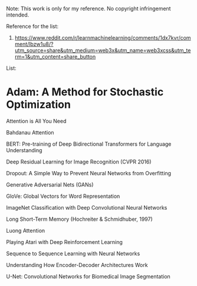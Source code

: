 Note: This work is only for my reference. No copyright infringement intended.

Reference for the list: 
1. https://www.reddit.com/r/learnmachinelearning/comments/1dx7kvr/comment/lbzw1u8/?utm_source=share&utm_medium=web3x&utm_name=web3xcss&utm_term=1&utm_content=share_button

List:

# Adam: A Method for Stochastic Optimization

Attention is All You Need

Bahdanau Attention

BERT: Pre-training of Deep Bidirectional Transformers for Language Understanding

Deep Residual Learning for Image Recognition (CVPR 2016)

Dropout: A Simple Way to Prevent Neural Networks from Overfitting

Generative Adversarial Nets (GANs)

GloVe: Global Vectors for Word Representation

ImageNet Classification with Deep Convolutional Neural Networks

Long Short-Term Memory (Hochreiter & Schmidhuber, 1997)

Luong Attention

Playing Atari with Deep Reinforcement Learning

Sequence to Sequence Learning with Neural Networks

Understanding How Encoder-Decoder Architectures Work

U-Net: Convolutional Networks for Biomedical Image Segmentation
